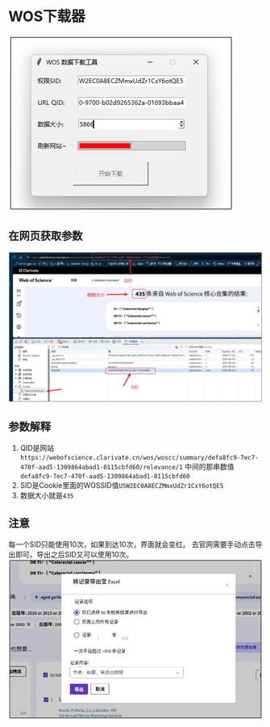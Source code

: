 # WOS下载器

![下载.png](img/%E4%B8%8B%E8%BD%BD.png)

## 在网页获取参数

![img.png](img/img.png)

## 参数解释

1. QID是网站
   `https://webofscience.clarivate.cn/wos/woscc/summary/defa8fc9-7ec7-470f-aad5-1309864abad1-0115cbfd60/relevance/1`
   中间的那串数值`defa8fc9-7ec7-470f-aad5-1309864abad1-0115cbfd60`
2. SID是Cookie里面的WOSSID值`USW2EC0A8ECZMmxUdZr1CxY6otQE5`
3. 数据大小就是`435`

## 注意

每一个SID只能使用10次，如果到达10次，界面就会变红。
去官网需要手动点击导出即可。导出之后SID又可以使用10次。
![click.png](img/click.png)